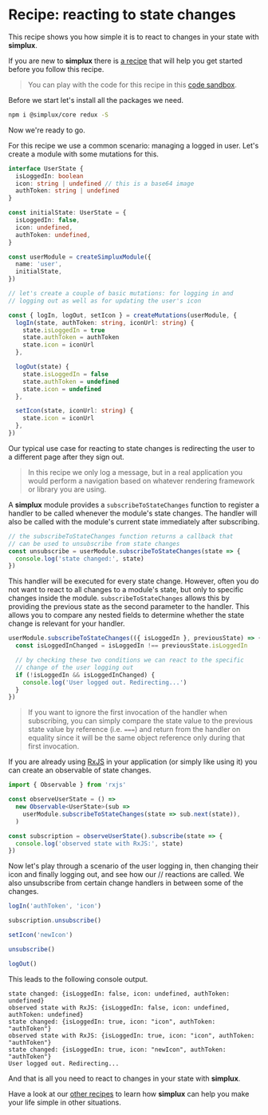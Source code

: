 # Recipe: reacting to state changes

This recipe shows you how simple it is to react to changes in your state with **simplux**.

If you are new to **simplux** there is [a recipe](../../basics/getting-started#readme) that will help you get started before you follow this recipe.

> You can play with the code for this recipe in this [code sandbox](https://codesandbox.io/s/github/MrWolfZ/simplux/tree/master/recipes/advanced/reacting-to-state-changes).

Before we start let's install all the packages we need.

```sh
npm i @simplux/core redux -S
```

Now we're ready to go.

For this recipe we use a common scenario: managing a logged in user. Let's create a module with some mutations for this.

```ts
interface UserState {
  isLoggedIn: boolean
  icon: string | undefined // this is a base64 image
  authToken: string | undefined
}

const initialState: UserState = {
  isLoggedIn: false,
  icon: undefined,
  authToken: undefined,
}

const userModule = createSimpluxModule({
  name: 'user',
  initialState,
})

// let's create a couple of basic mutations: for logging in and
// logging out as well as for updating the user's icon

const { logIn, logOut, setIcon } = createMutations(userModule, {
  logIn(state, authToken: string, iconUrl: string) {
    state.isLoggedIn = true
    state.authToken = authToken
    state.icon = iconUrl
  },

  logOut(state) {
    state.isLoggedIn = false
    state.authToken = undefined
    state.icon = undefined
  },

  setIcon(state, iconUrl: string) {
    state.icon = iconUrl
  },
})
```

Our typical use case for reacting to state changes is redirecting the user to a different page after they sign out.

> In this recipe we only log a message, but in a real application you would perform a navigation based on whatever rendering framework or library you are using.

A **simplux** module provides a `subscribeToStateChanges` function to register a handler to be called whenever the module's state changes. The handler will also be called with the module's current state immediately after subscribing.

```ts
// the subscribeToStateChanges function returns a callback that
// can be used to unsubscribe from state changes
const unsubscribe = userModule.subscribeToStateChanges(state => {
  console.log('state changed:', state)
})
```

This handler will be executed for every state change. However, often you do not want to react to all changes to a module's state, but only to specific changes inside the module. `subscribeToStateChanges` allows this by providing the previous state as the second parameter to the handler. This allows you to compare any nested fields to determine whether the state change is relevant for your handler.

```ts
userModule.subscribeToStateChanges(({ isLoggedIn }, previousState) => {
  const isLoggedInChanged = isLoggedIn !== previousState.isLoggedIn

  // by checking these two conditions we can react to the specific
  // change of the user logging out
  if (!isLoggedIn && isLoggedInChanged) {
    console.log('User logged out. Redirecting...')
  }
})
```

> If you want to ignore the first invocation of the handler when subscribing, you can simply compare the state value to the previous state value by reference (i.e. `===`) and return from the handler on equality since it will be the same object reference only during that first invocation.

If you are already using [RxJS](https://www.learnrxjs.io/) in your application (or simply like using it) you can create an observable of state changes.

```ts
import { Observable } from 'rxjs'

const observeUserState = () =>
  new Observable<UserState>(sub =>
    userModule.subscribeToStateChanges(state => sub.next(state)),
  )

const subscription = observeUserState().subscribe(state => {
  console.log('observed state with RxJS:', state)
})
```

Now let's play through a scenario of the user logging in, then changing their icon and finally logging out, and see how our
// reactions are called. We also unsubscribe from certain change handlers in between some of the changes.

```ts
logIn('authToken', 'icon')

subscription.unsubscribe()

setIcon('newIcon')

unsubscribe()

logOut()
```

This leads to the following console output.

```
state changed: {isLoggedIn: false, icon: undefined, authToken: undefined}
observed state with RxJS: {isLoggedIn: false, icon: undefined, authToken: undefined}
state changed: {isLoggedIn: true, icon: "icon", authToken: "authToken"}
observed state with RxJS: {isLoggedIn: true, icon: "icon", authToken: "authToken"}
state changed: {isLoggedIn: true, icon: "newIcon", authToken: "authToken"}
User logged out. Redirecting...
```

And that is all you need to react to changes in your state with **simplux**.

Have a look at our [other recipes](../../../../..#recipes) to learn how **simplux** can help you make your life simple in other situations.
